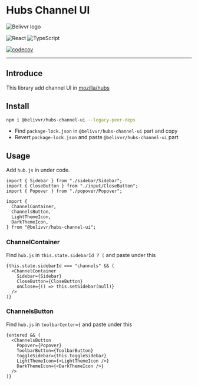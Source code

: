 # Hubs Channel UI

![Belivvr logo](https://avatars.githubusercontent.com/u/40684200?s=200&v=4)

![React](https://img.shields.io/badge/React-20232A?style=for-the-badge&logo=react&logoColor=61DAFB)
![TypeScript](https://img.shields.io/badge/TypeScript-007ACC?style=for-the-badge&logo=typescript&logoColor=white)

[![codecov](https://codecov.io/gh/belivvr/hubs-channel-ui/branch/main/graph/badge.svg?token=YPOW3WC158)](https://codecov.io/gh/belivvr/hubs-channel-ui)

---

## Introduce

This library add channel UI in [mozilla/hubs](https://github.com/mozilla/hubs)  

## Install

```bash
npm i @belivvr/hubs-channel-ui --legacy-peer-deps
```

- Find `package-lock.json` in `@belivvr/hubs-channel-ui` part and copy
- Revert `package-lock.json` and paste `@belivvr/hubs-channel-ui` part

## Usage

Add `hub.js` in under code.

```tsx
import { Sidebar } from "./sidebar/Sidebar";
import { CloseButton } from "./input/CloseButton";
import { Popover } from "./popover/Popover";

import {
  ChannelContainer,
  ChannelsButton,
  LightThemeIcon,
  DarkThemeIcon,
} from "@belivvr/hubs-channel-ui";
```

### ChannelContainer

Find `hub.js` in `this.state.sidebarId ? (` and paste under this

```tsx
{this.state.sidebarId === "channels" && (
  <ChannelContainer
    Sidebar={Sidebar}
    CloseButton={CloseButton}
    onClose={() => this.setSidebar(null)}
  />
)}
```

### ChannelsButton

Find `hub.js` in `toolbarCenter={` and paste under this

```tsx
{entered && (
  <ChannelsButton
    Popover={Popover}
    ToolbarButton={ToolbarButton}
    toggleSidebar={this.toggleSidebar}
    LightThemeIcon={<LightThemeIcon />}
    DarkThemeIcon={<DarkThemeIcon />}
  />
)}
```
